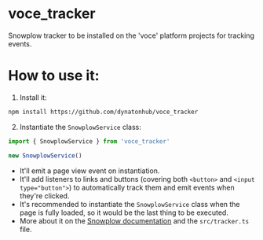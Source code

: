 # voce_tracker
Snowplow tracker to be installed on the 'voce' platform projects for tracking events.

# How to use it:
1. Install it:
```sh
npm install https://github.com/dynatonhub/voce_tracker
```
2. Instantiate the `SnowplowService` class:
```js
import { SnowplowService } from 'voce_tracker'

new SnowplowService()
```
- It'll emit a page view event on instantiation.
- It'll add listeners to links and buttons (covering both `<button>` and `<input type="button">`) to automatically track them and emit events when they're clicked.
- It's recommended to instantiate the `SnowplowService` class when the page is fully loaded, so it would be the last thing to be executed.
- More about it on the [Snowplow documentation](https://docs.snowplow.io/docs/collecting-data/collecting-from-own-applications/javascript-trackers/web-tracker/) and the `src/tracker.ts` file.

